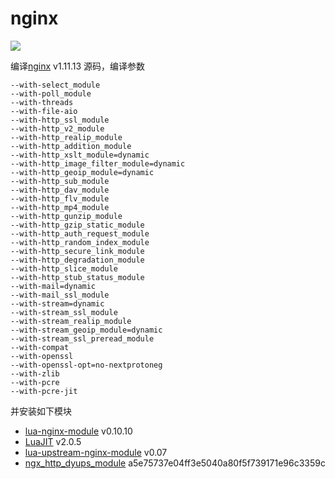 # nginx
[![](https://images.microbadger.com/badges/version/manuku/nginx.svg)](https://microbadger.com/images/manuku/nginx "Get your own version badge on microbadger.com")

编译[nginx](https://nginx.org/) v1.11.13 源码，编译参数
```
--with-select_module 
--with-poll_module 
--with-threads 
--with-file-aio 
--with-http_ssl_module 
--with-http_v2_module 
--with-http_realip_module 
--with-http_addition_module 
--with-http_xslt_module=dynamic 
--with-http_image_filter_module=dynamic 
--with-http_geoip_module=dynamic 
--with-http_sub_module 
--with-http_dav_module 
--with-http_flv_module 
--with-http_mp4_module 
--with-http_gunzip_module 
--with-http_gzip_static_module 
--with-http_auth_request_module 
--with-http_random_index_module 
--with-http_secure_link_module 
--with-http_degradation_module 
--with-http_slice_module 
--with-http_stub_status_module 
--with-mail=dynamic 
--with-mail_ssl_module 
--with-stream=dynamic 
--with-stream_ssl_module 
--with-stream_realip_module 
--with-stream_geoip_module=dynamic 
--with-stream_ssl_preread_module 
--with-compat 
--with-openssl 
--with-openssl-opt=no-nextprotoneg 
--with-zlib 
--with-pcre 
--with-pcre-jit
```
并安装如下模块
- [lua-nginx-module](https://github.com/openresty/lua-nginx-module) v0.10.10
- [LuaJIT](https://luajit.org/) v2.0.5
- [lua-upstream-nginx-module](https://github.com/openresty/lua-upstream-nginx-module) v0.07
- [ngx_http_dyups_module](https://github.com/yzprofile/ngx_http_dyups_module) a5e75737e04ff3e5040a80f5f739171e96c3359c
